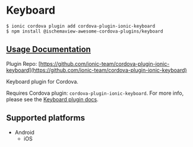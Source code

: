# Keyboard

```text
$ ionic cordova plugin add cordova-plugin-ionic-keyboard
$ npm install @ischemaview-awesome-cordova-plugins/keyboard
```

## [Usage Documentation](https://danielsogl.gitbook.io/awesome-cordova-plugins/plugins/keyboard/)

Plugin Repo: [https://github.com/ionic-team/cordova-plugin-ionic-keyboard](https://github.com/ionic-team/cordova-plugin-ionic-keyboard)

Keyboard plugin for Cordova.

Requires Cordova plugin: `cordova-plugin-ionic-keyboard`. For more info, please see the [Keyboard plugin docs](https://github.com/ionic-team/cordova-plugin-ionic-keyboard).

## Supported platforms

* Android
  * iOS

